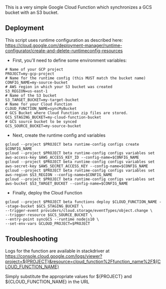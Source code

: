 This is a very simple Google Cloud Function which synchronizes a GCS bucket with an S3 bucket.

## Deployment

This script uses runtime configuration as described here:
https://cloud.google.com/deployment-manager/runtime-configurator/create-and-delete-runtimeconfig-resources

* First, you'll need to define some environment variables:
```
# Name of your GCP project
PROJECT=my-gcp-project
# Name for the runtime config (this MUST match the bucket name)
CONFIG_NAME=my-source-bucket
# AWS region in which your S3 bucket was created
S3_REGION=us-east-1
# Name of the S3 bucket
S3_TARGET_BUCKET=my-target-bucket
# Name for your Cloud Function
CLOUD_FUNCTION_NAME=syncMyBucket
# GCS Bucket where Cloud Function zip files are stored.
GCS_STAGING_BUCKET=my-cloud-function-bucket
# GCS source bucket to be synced
GCS_SOURCE_BUCKET=my-source-bucket
```
* Next, create the runtime config and variables
```
gcloud --project $PROJECT beta runtime-config configs create $CONFIG_NAME
gcloud --project $PROJECT beta runtime-config configs variables set aws-access-key $AWS_ACCESS_KEY_ID --config-name=$CONFIG_NAME
gcloud --project $PROJECT beta runtime-config configs variables set aws-secret-key $AWS_SECRET_ACCESS_KEY --config-name=$CONFIG_NAME
gcloud --project $PROJECT beta runtime-config configs variables set aws-region $S3_REGION --config-name=$CONFIG_NAME
gcloud --project $PROJECT beta runtime-config configs variables set aws-bucket $S3_TARGET_BUCKET --config-name=$CONFIG_NAME
```
* Finally, deploy the Cloud Function
```
gcloud --project $PROJECT beta functions deploy $CLOUD_FUNCTION_NAME --stage-bucket $GCS_STAGING_BUCKET \
--trigger-event providers/cloud.storage/eventTypes/object.change \
--trigger-resource $GCS_SOURCE_BUCKET \
--entry-point syncGCS --runtime nodejs10 \
--set-env-vars GCLOUD_PROJECT=$PROJECT
```

## Troubleshooting

Logs for the function are available in stackdriver at https://console.cloud.google.com/logs/viewer?project=${PROJECT}&resource=cloud_function%2Ffunction_name%2F${CLOUD_FUNCTION_NAME}

Simply substitute the appropriate values for ${PROJECT} and ${CLOUD_FUNCTION_NAME} in the URL

